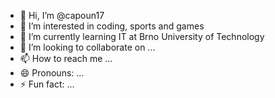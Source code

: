 - 👋 Hi, I’m @capoun17
- 👀 I’m interested in coding, sports and games
- 🌱 I’m currently learning IT at Brno University of Technology
- 💞️ I’m looking to collaborate on ...
- 📫 How to reach me ...
- 😄 Pronouns: ...
- ⚡ Fun fact: ...

<!---
capoun17/capoun17 is a ✨ special ✨ repository because its `README.md` (this file) appears on your GitHub profile.
You can click the Preview link to take a look at your changes.
--->
